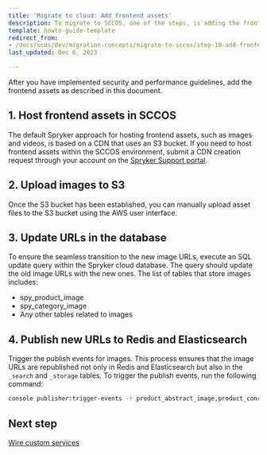 ```yaml
---
title: 'Migrate to cloud: Add frontend assets'
description: To migrate to SCCOS, one of the steps, is adding the frontend assets.
template: howto-guide-template
redirect_from:
- /docs/scos/dev/migration-concepts/migrate-to-sccos/step-10-add-frontend-assets.html
last_updated: Dec 6, 2023

---
```


After you have implemented security and performance guidelines, add the frontend assets as described in this document.

## 1. Host frontend assets in SCCOS
The default Spryker approach for hosting frontend assets, such as images and videos, is based on a CDN that uses an S3 bucket. If you need to host frontend assets within the SCCOS environment, submit a CDN creation request through your account on the [Spryker Support portal](https://support.spryker.com/).

## 2. Upload images to S3
Once the S3 bucket has been established, you can manually upload asset files to the S3 bucket using the AWS user interface.

## 3. Update URLs in the database
To ensure the seamless transition to the new image URLs, execute an SQL update query within the Spryker cloud database. The query should update the old image URLs with the new ones. The list of tables that store images includes:
* spy_product_image
* spy_category_image
* Any other tables related to images

## 4. Publish new URLs to Redis and Elasticsearch
Trigger the publish events for images. This process ensures that the image URLs are republished not only in Redis and Elasticsearch but also in the `_search` and `_storage` tables.
To trigger the publish events, run the following command:

```bash
console publisher:trigger-events -r product_abstract_image,product_concrete_image,configurable_bundle_template_image,category_image
```

## Next step

[Wire custom services](/docs/dg/dev/upgrade-and-migrate/migrate-to-cloud/migrate-to-cloud-wire-custom-services.html)
